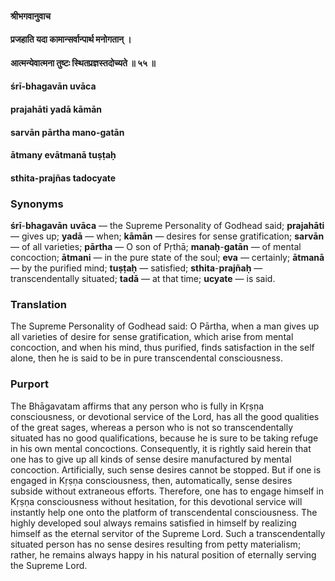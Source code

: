 #### श्रीभगवानुवाच
#### प्रजहाति यदा कामान्सर्वान्पार्थ मनोगतान् ।
#### आत्मन्येवात्मना तुष्टः स्थितप्रज्ञस्तदोच्यते ॥ ५५ ॥

#### śrī-bhagavān uvāca
#### prajahāti yadā kāmān
#### sarvān pārtha mano-gatān
#### ātmany evātmanā tuṣṭaḥ
#### sthita-prajñas tadocyate

### Synonyms

**śrī**-**bhagavān** **uvāca** — the Supreme Personality of Godhead said; **prajahāti** — gives up; **yadā** — when; **kāmān** — desires for sense gratification; **sarvān** — of all varieties; **pārtha** — O son of Pṛthā; **manaḥ**-**gatān** — of mental concoction; **ātmani** — in the pure state of the soul; **eva** — certainly; **ātmanā** — by the purified mind; **tuṣṭaḥ** — satisfied; **sthita**-**prajñaḥ** — transcendentally situated; **tadā** — at that time; **ucyate** — is said.

### Translation

The Supreme Personality of Godhead said: O Pārtha, when a man gives up all varieties of desire for sense gratification, which arise from mental concoction, and when his mind, thus purified, finds satisfaction in the self alone, then he is said to be in pure transcendental consciousness.

### Purport

The Bhāgavatam affirms that any person who is fully in Kṛṣṇa consciousness, or devotional service of the Lord, has all the good qualities of the great sages, whereas a person who is not so transcendentally situated has no good qualifications, because he is sure to be taking refuge in his own mental concoctions. Consequently, it is rightly said herein that one has to give up all kinds of sense desire manufactured by mental concoction. Artificially, such sense desires cannot be stopped. But if one is engaged in Kṛṣṇa consciousness, then, automatically, sense desires subside without extraneous efforts. Therefore, one has to engage himself in Kṛṣṇa consciousness without hesitation, for this devotional service will instantly help one onto the platform of transcendental consciousness. The highly developed soul always remains satisfied in himself by realizing himself as the eternal servitor of the Supreme Lord. Such a transcendentally situated person has no sense desires resulting from petty materialism; rather, he remains always happy in his natural position of eternally serving the Supreme Lord.